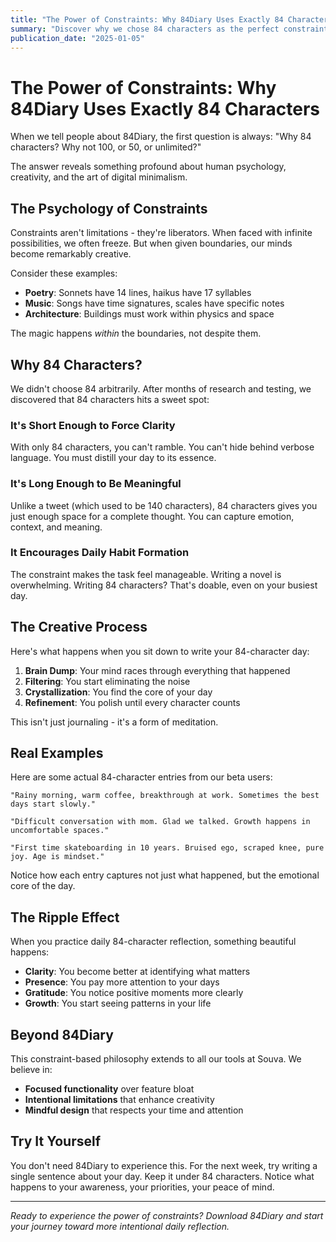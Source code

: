 ```yaml
---
title: "The Power of Constraints: Why 84Diary Uses Exactly 84 Characters"
summary: "Discover why we chose 84 characters as the perfect constraint for daily reflection and how limitations can unlock creativity."
publication_date: "2025-01-05"
---
```


# The Power of Constraints: Why 84Diary Uses Exactly 84 Characters

When we tell people about 84Diary, the first question is always: "Why 84 characters? Why not 100, or 50, or unlimited?"

The answer reveals something profound about human psychology, creativity, and the art of digital minimalism.

## The Psychology of Constraints

Constraints aren't limitations - they're liberators. When faced with infinite possibilities, we often freeze. But when given boundaries, our minds become remarkably creative.

Consider these examples:
- **Poetry**: Sonnets have 14 lines, haikus have 17 syllables
- **Music**: Songs have time signatures, scales have specific notes
- **Architecture**: Buildings must work within physics and space

The magic happens *within* the boundaries, not despite them.

## Why 84 Characters?

We didn't choose 84 arbitrarily. After months of research and testing, we discovered that 84 characters hits a sweet spot:

### It's Short Enough to Force Clarity
With only 84 characters, you can't ramble. You can't hide behind verbose language. You must distill your day to its essence.

### It's Long Enough to Be Meaningful
Unlike a tweet (which used to be 140 characters), 84 characters gives you just enough space for a complete thought. You can capture emotion, context, and meaning.

### It Encourages Daily Habit Formation
The constraint makes the task feel manageable. Writing a novel is overwhelming. Writing 84 characters? That's doable, even on your busiest day.

## The Creative Process

Here's what happens when you sit down to write your 84-character day:

1. **Brain Dump**: Your mind races through everything that happened
2. **Filtering**: You start eliminating the noise
3. **Crystallization**: You find the core of your day
4. **Refinement**: You polish until every character counts

This isn't just journaling - it's a form of meditation.

## Real Examples

Here are some actual 84-character entries from our beta users:

```
"Rainy morning, warm coffee, breakthrough at work. Sometimes the best days start slowly."
```

```
"Difficult conversation with mom. Glad we talked. Growth happens in uncomfortable spaces."
```

```
"First time skateboarding in 10 years. Bruised ego, scraped knee, pure joy. Age is mindset."
```

Notice how each entry captures not just what happened, but the emotional core of the day.

## The Ripple Effect

When you practice daily 84-character reflection, something beautiful happens:

- **Clarity**: You become better at identifying what matters
- **Presence**: You pay more attention to your days
- **Gratitude**: You notice positive moments more clearly
- **Growth**: You start seeing patterns in your life

## Beyond 84Diary

This constraint-based philosophy extends to all our tools at Souva. We believe in:

- **Focused functionality** over feature bloat
- **Intentional limitations** that enhance creativity
- **Mindful design** that respects your time and attention

## Try It Yourself

You don't need 84Diary to experience this. For the next week, try writing a single sentence about your day. Keep it under 84 characters. Notice what happens to your awareness, your priorities, your peace of mind.

---

*Ready to experience the power of constraints? Download 84Diary and start your journey toward more intentional daily reflection.* 